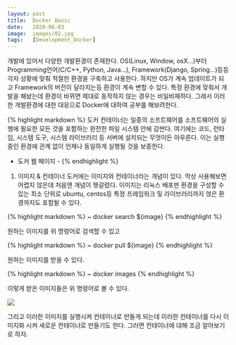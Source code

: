 ```yaml
---
layout: post
title:  Docker Basic
date:   2020-06-03
image:  images/02.jpg
tags:   [Development_Docker]
---
```


개발에 있어서 다양한 개발환경이 존재한다. OS(Linux, Window, osX...)부터 Programming언어(C/C++, Python, Java...), Framework(Django, Spring...)등등
각자 상황에 맞춰 적절한 환경을 구축하고 사용한다.
하지만 OS가 계속 업데이트가 되고 Framework의 버전이 달라지는등 환경이 계속 변할 수 있다.
특정 환경에 맞춰서 개발을 해놨는데 환경이 바뀌면 제대로 동작하지 않는 경우는 비일비재하다. 그래서 이러한 개발환경에 대한 대응으로 Docker에 대하여 공부를 해보려한다.

{% highlight markdown %}
도커 컨테이너는 일종의 소프트웨어를 소프트웨어의 실행에 필요한 모든 것을 포함하는 완전한 파일 시스템 안에 감싼다. 여기에는 코드, 런타임, 시스템 도구, 시스템 라이브러리 등 서버에 설치되는 무엇이든 아우른다. 이는 실행 중인 환경에 관계 없이 언제나 동일하게 실행될 것을 보증한다.
- 도커 웹 페이지 -
{% endhighlight %}

1. 이미지 & 컨테이너
도커에는 이미지와 컨테이너라는 개념이 있다. 막상 사용해보면 어렵지 않은데 처음엔 개념이 헷갈렸다.
이미지는 리눅스 배포판 환경을 구성할 수 있는 최소 단위로 ubuntu, centos등 특정 프레임워크 및 라이브러리까지 얹은 환경까지도 포함될 수 있다.

{% highlight markdown %}
~ docker search ${image}
{% endhighlight %}

원하는 이미지를 위 명령어로 검색할 수 있고 

{% highlight markdown %}
~ docker pull ${image}
{% endhighlight %}

원하는 이미지를 받을 수 있다.

{% highlight markdown %}
~ docker images
{% endhighlight %}

이렇게 받은 이미지들은 위 명령어로 볼 수 있다.

![]({{site.baseurl}}/post_images/docker_images.jpg)

그리고 이러한 이미지를 실행시켜 컨테이너로 만들게 되는데 이러한 컨테이너를 다시 이미지화 시켜 새로운 컨테이너로 만들기도 한다.
그러면 컨테이너에 대해 조금 알아보기로 하자.